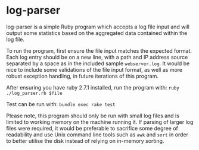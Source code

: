 # log-parser

log-parser is a simple Ruby program which accepts a log file input and will
output some statistics based on the aggregated data contained within the log
file.

To run the program, first ensure the file input matches the expected format.
Each log entry should be on a new line, with a path and IP address source
separated by a space as in the included sample `webserver.log`. It would be 
nice to include some validations of the file input format, as well as more robust 
exception handling, in future iterations of this program.

After ensuring you have ruby 2.7.1 installed, run the program with:
`ruby ./log_parser.rb $file`

Test can be run with:
`bundle exec rake test`

Please note, this program should only be run with small log files and is limited
to working memory on the machine running it. If parsing of larger log files were
required, it would be preferable to sacrifice some degree of readability and use
Unix command line tools such as `awk` and `sort` in order to better utilise the 
disk instead of relying on in-memory sorting.


